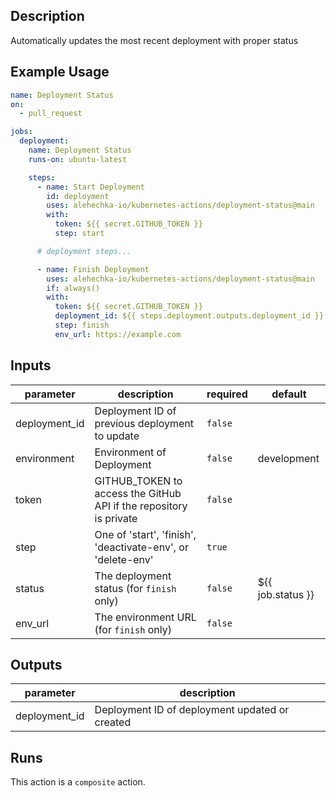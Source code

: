 <!-- action-docs-description -->
## Description

Automatically updates the most recent deployment with proper status


<!-- action-docs-description -->

## Example Usage

```yaml
name: Deployment Status
on:
  - pull_request

jobs:
  deployment:
    name: Deployment Status
    runs-on: ubuntu-latest

    steps:
      - name: Start Deployment
        id: deployment
        uses: alehechka-io/kubernetes-actions/deployment-status@main
        with:
          token: ${{ secret.GITHUB_TOKEN }}
          step: start

      # deployment steps...

      - name: Finish Deployment
        uses: alehechka-io/kubernetes-actions/deployment-status@main
        if: always()
        with:
          token: ${{ secret.GITHUB_TOKEN }}
          deployment_id: ${{ steps.deployment.outputs.deployment_id }}
          step: finish
          env_url: https://example.com
```

<!-- action-docs-inputs -->
## Inputs

| parameter | description | required | default |
| - | - | - | - |
| deployment_id | Deployment ID of previous deployment to update | `false` |  |
| environment | Environment of Deployment | `false` | development |
| token | GITHUB_TOKEN to access the GitHub API if the repository is private | `false` |  |
| step | One of 'start', 'finish', 'deactivate-env', or 'delete-env' | `true` |  |
| status | The deployment status (for `finish` only) | `false` | ${{ job.status }} |
| env_url | The environment URL (for `finish` only) | `false` |  |



<!-- action-docs-inputs -->

<!-- action-docs-outputs -->
## Outputs

| parameter | description |
| - | - |
| deployment_id | Deployment ID of deployment updated or created |



<!-- action-docs-outputs -->

<!-- action-docs-runs -->
## Runs

This action is a `composite` action.


<!-- action-docs-runs -->
